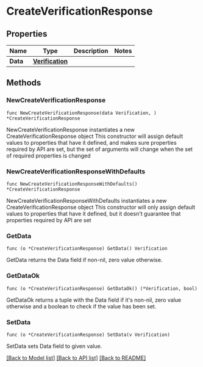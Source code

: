 # CreateVerificationResponse

## Properties

Name | Type | Description | Notes
------------ | ------------- | ------------- | -------------
**Data** | [**Verification**](Verification.md) |  | 

## Methods

### NewCreateVerificationResponse

`func NewCreateVerificationResponse(data Verification, ) *CreateVerificationResponse`

NewCreateVerificationResponse instantiates a new CreateVerificationResponse object
This constructor will assign default values to properties that have it defined,
and makes sure properties required by API are set, but the set of arguments
will change when the set of required properties is changed

### NewCreateVerificationResponseWithDefaults

`func NewCreateVerificationResponseWithDefaults() *CreateVerificationResponse`

NewCreateVerificationResponseWithDefaults instantiates a new CreateVerificationResponse object
This constructor will only assign default values to properties that have it defined,
but it doesn't guarantee that properties required by API are set

### GetData

`func (o *CreateVerificationResponse) GetData() Verification`

GetData returns the Data field if non-nil, zero value otherwise.

### GetDataOk

`func (o *CreateVerificationResponse) GetDataOk() (*Verification, bool)`

GetDataOk returns a tuple with the Data field if it's non-nil, zero value otherwise
and a boolean to check if the value has been set.

### SetData

`func (o *CreateVerificationResponse) SetData(v Verification)`

SetData sets Data field to given value.



[[Back to Model list]](../README.md#documentation-for-models) [[Back to API list]](../README.md#documentation-for-api-endpoints) [[Back to README]](../README.md)


